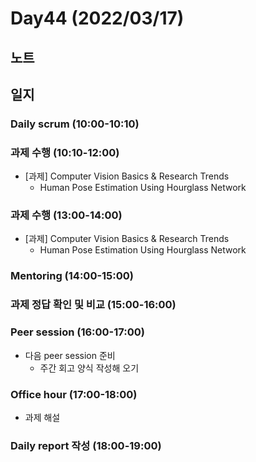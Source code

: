 # Day44 (2022/03/17)

## 노트

## 일지

### Daily scrum (10:00-10:10)

### 과제 수행 (10:10-12:00)

  * [과제] Computer Vision Basics & Research Trends
    * Human Pose Estimation Using Hourglass Network

### 과제 수행 (13:00-14:00)

  * [과제] Computer Vision Basics & Research Trends
    * Human Pose Estimation Using Hourglass Network

### Mentoring (14:00-15:00)

### 과제 정답 확인 및 비교 (15:00-16:00)

### Peer session (16:00-17:00)

  * 다음 peer session 준비
    * 주간 회고 양식 작성해 오기

### Office hour (17:00-18:00)

  * 과제 해설

### Daily report 작성 (18:00-19:00)
